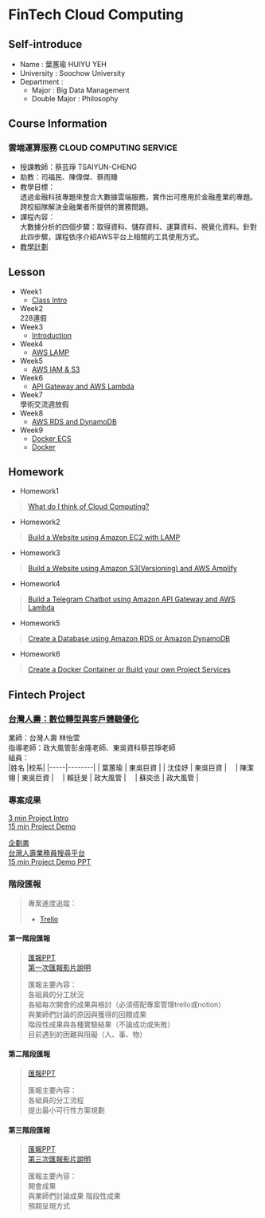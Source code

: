 # FinTech Cloud Computing
## Self-introduce
* Name : 葉蕙瑜 HUIYU YEH
* University : Soochow University
* Department : 
  * Major : Big Data Management
  * Double Major : Philosophy
## Course Information
### 雲端運算服務 CLOUD COMPUTING SERVICE  
* 授課教師：蔡芸琤 TSAIYUN-CHENG  
* 助教：司福民、陳偉傑、蔡雨臻  
* 教學目標：  
透過金融科技專題來整合大數據雲端服務，實作出可應用於金融產業的專題。  
跨校組隊解決金融業者所提供的實務問題。  
* 課程內容：  
大數據分析的四個步驟：取得資料、儲存資料、運算資料、視覺化資料。針對此四步驟，課程依序介紹AWS平台上相關的工具使用方式。  
* [教學計劃](http://doc.sys.scu.edu.tw/teachplanHtml/1092/1092BDM21301.html)
## Lesson
* Week1  
  * [Class Intro](https://drive.google.com/file/d/1RCUnZUk5qfb_ukjVjv5ievIR-3ZHs6Do/view)  
* Week2  
228連假
* Week3  
  * [Introduction](https://drive.google.com/file/d/1UYbm03ehUAsKlICvyp1P4I0PZ_g8vlCv/view)
* Week4  
  * [AWS LAMP](https://drive.google.com/file/d/1ysolgVFlpZTMhIPXL7sbdnSzjG5XUicN/view)  
* Week5  
  * [AWS IAM & S3](https://drive.google.com/file/d/1zTAF-32yebhsIAqjfyM30cjMKl9lvbf-/view)  
* Week6  
  * [API Gateway and AWS Lambda](https://drive.google.com/file/d/1-AsnJmAldi_-gPnxdQcyBifScMmR_IBk/view)
* Week7  
學術交流週放假  
* Week8  
  * [AWS RDS and DynamoDB]()  
* Week9  
  * [Docker ECS](https://drive.google.com/file/d/1-RPizv8fmWbJ5dP_zVY4JNuMLPS1ftLM/view)  
  * [Docker](https://www.notion.so/Docker-5cc2ffdbebd44dc1ab46ab1dfc31ebeb)  
## Homework
* Homework1
> [What do I think of Cloud Computing?](https://github.com/HUIYUYEH/FinTech/blob/main/HW/HW1.md)
* Homework2
> [Build a Website using Amazon EC2 with LAMP](https://youtu.be/li073tBR-h8)  
* Homework3
> [Build a Website using Amazon S3(Versioning) and AWS Amplify](https://youtu.be/l_-yWS3O_9Q)  
* Homework4
> [Build a Telegram Chatbot using Amazon API Gateway and AWS Lambda](https://youtu.be/FA3CXp8Ja8I)
* Homework5
> [Create a Database using Amazon RDS or Amazon DynamoDB](https://youtu.be/fnqDZFs13Ho)
* Homework6
> [Create a Docker Container or Build your own Project Services](https://youtu.be/HVvn6OPj6lA)
> 
## Fintech Project
### [台灣人壽：數位轉型與客戶體驗優化](https://github.com/HUIYUYEH/FinTech/tree/main/Fintech_Project)  
業師：台灣人壽 林怡萱  
指導老師：政大風管彭金隆老師、東吳資科蔡芸琤老師  
組員：  
|姓名 |校系|
|-----|--------|
| 葉蕙瑜 | 東吳巨資 | 
| 沈佳妤 | 東吳巨資 |　
| 陳潔翎 | 東吳巨資 |　
| 賴廷旻 | 政大風管 |　
| 蘇奕丞 | 政大風管 |  

### 專案成果
[3 min Project Intro]()  
[15 min Project Demo](https://youtu.be/OSfNkZ1p7QU)  

[企劃書](https://github.com/HUIYUYEH/FinTech/blob/main/Fintech_Project/Project_proposal.pdf)  
[台灣人壽業務員搜尋平台](https://main.d2lqp7kjdjujgo.amplifyapp.com/)  
[15 min Project Demo PPT](https://github.com/HUIYUYEH/FinTech/blob/main/Fintech_Project/Project_demo_ppt.pdf)  


### 階段匯報  
> 專案進度追蹤：
> * [Trello](https://trello.com/invite/b/gXAXC7Dl/857c34d91c57317b4b5b4baf330f0923/%E9%80%B2%E5%BA%A6%E8%BF%BD%E8%B9%A4)  
#### 第一階段匯報  
> [匯報PPT](https://drive.google.com/file/d/1_ZgxCqjD__lHtsoNMSbMR1x1ZPUgKVWF/view?usp=sharing)  
> [第一次匯報影片說明](https://youtu.be/RPFHPfakvGY)　　
> 
> 匯報主要內容：  
> 各組員的分工狀況  
> 各組每次開會的成果與檢討（必須搭配專案管理trello或notion）  
> 與業師們討論的原因與獲得的回饋成果  
> 階段性成果與各種實驗結果（不論成功或失敗）  
> 目前遇到的困難與阻礙（人、事、物） 
>
>
#### 第二階段匯報  
> [匯報PPT](https://drive.google.com/file/d/1MBJLSV7DR7zMfG3V5B2E9GALloaPVSoz/view?usp=sharing)  　
> 
> 匯報主要內容：  
> 各組員的分工流程   
> 提出最小可行性方案規劃 
>
>
#### 第三階段匯報  
> [匯報PPT](https://drive.google.com/file/d/1m1o6kFgrjPS7nh__U4hmACiq2hTrVF9E/view?usp=sharing)  
> [第三次匯報影片說明](https://youtu.be/QFGWaTFFZJw)　　
> 
> 匯報主要內容：  
> 開會成果  
> 與業師們討論成果
> 階段性成果  
> 預期呈現方式  
> 



